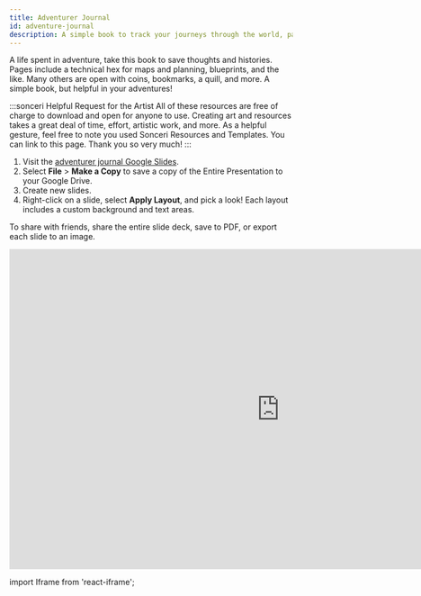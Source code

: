 ```yaml
---
title: Adventurer Journal
id: adventure-journal
description: A simple book to track your journeys through the world, pages include coins and fine additions. Google Slides journal series.
---
```


A life spent in adventure, take this book to save thoughts and histories. Pages include a technical hex for maps and planning, blueprints, and the like. Many others are open with coins, bookmarks, a quill, and more. A simple book, but helpful in your adventures!

:::sonceri Helpful Request for the Artist
All of these resources are free of charge to download and open for anyone to use. Creating art and resources takes a great deal of time, effort, artistic work, and more. As a helpful gesture, feel free to note you used Sonceri Resources and Templates. You can link to this page. Thank you so very much! 
:::

1. Visit the [adventurer journal Google Slides](https://docs.google.com/presentation/d/1nTJV2sc2YLMonKEKn_Wa-PZW7XQeMSgvRe7rDQTcdhk).
2. Select **File** > **Make a Copy** to save a copy of the Entire Presentation to your Google Drive.
3. Create new slides.
4. Right-click on a slide, select **Apply Layout**, and pick a look! Each layout includes a custom background and text areas.

To share with friends, share the entire slide deck, save to PDF, or export each slide to an image.

<div className='responsive-google-slides'>

<iframe src="https://docs.google.com/presentation/d/e/2PACX-1vR5z4VTDP8a7iXt2i-07Zj2cxWYaFa6jVUylii4gQbFtQgqxoDNeqtdNDEXjHlxVvB9UPGLRnfIjYSS/embed?start=false&loop=false&delayms=3000" frameborder="0" width="960" height="569" allowFullScreen="true" mozallowFullScreen="true" webkitallowFullScreen="true"></iframe>

</div>


import Iframe from 'react-iframe';